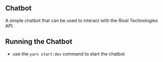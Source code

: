 ## Chatbot
A simple chatbot that can be used to interact with the Rival Technologies API.

## Running the Chatbot
- use the `yarn start:dev` command to start the chatbot